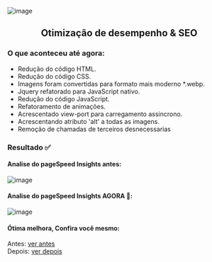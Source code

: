 ![image](https://img.shields.io/badge/Version-Stable-green)
<h2 align="center">Otimização de desempenho & SEO</h2>


<h3>O que aconteceu até agora:</h3>

- Redução do código HTML.
- Redução do código CSS.
- Imagens foram convertidas para formato mais moderno *.webp.
- Jquery refatorado para JavaScript nativo.
- Redução do código JavaScript.
- Refatoramento de animações.
- Acrescentado view-port para carregamento assincrono.
- Acrescentando atributo 'alt' a todas as imagens.
- Remoção de chamadas de terceiros desnecessarias

<h3>Resultado ✅</h3>

<h4>Analise do pageSpeed Insights antes:</h4>

![image](https://user-images.githubusercontent.com/60148238/198169584-d25b4db1-1bbc-468e-9c6f-2d9d22d8ea8e.png)

<h4>Analise do pageSpeed Insights AGORA 👏:</h4>

![image](https://user-images.githubusercontent.com/60148238/198169664-e7abe6d4-208b-4ddf-b33e-ea608ceb4155.png)

<h4>Ótima melhora, Confira você mesmo:</h4>

Antes: <a href='https://pagespeed.web.dev/report?url=https%3A%2F%2Fcrfuncional.netlify.app%2F&form_factor=desktop'>ver antes</a><br>
Depois: <a href='https://pagespeed.web.dev/report?url=https%3A%2F%2Fjroniel.github.io%2Facademia_turbo%2Findex.html&form_factor=desktop'>ver depois</a>
